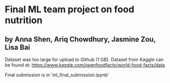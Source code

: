 # Final ML team project on food nutrition
## by Anna Shen, Ariq Chowdhury, Jasmine Zou, Lisa Bai

Dataset was too large for upload to Github (1 GB). Dataset from Kaggle can be found at: https://www.kaggle.com/openfoodfacts/world-food-facts/data

Final submission is in 'ml_final_submission.ipynb'

